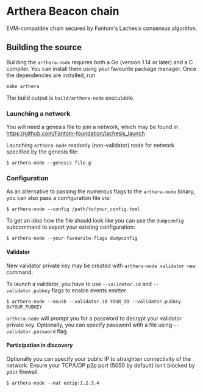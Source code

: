 # Arthera Beacon chain 

EVM-compatible chain secured by Fantom's Lachesis consensus algorithm.

## Building the source

Building the `arthera-node` requires both a Go (version 1.14 or later) and a C compiler. You can install
them using your favourite package manager. Once the dependencies are installed, run

```shell
make arthera
```
The build output is ```build/arthera-node``` executable.

### Launching a network

You will need a genesis file to join a network, which may be found in https://github.com/Fantom-foundation/lachesis_launch

Launching `arthera-node` readonly (non-validator) node for network specified by the genesis file:

```shell
$ arthera-node --genesis file.g
```

### Configuration

As an alternative to passing the numerous flags to the `arthera-node` binary, you can also pass a
configuration file via:

```shell
$ arthera-node --config /path/to/your_config.toml
```

To get an idea how the file should look like you can use the `dumpconfig` subcommand to
export your existing configuration:

```shell
$ arthera-node --your-favourite-flags dumpconfig
```

#### Validator

New validator private key may be created with `arthera-node validator new` command.

To launch a validator, you have to use `--validator.id` and `--validator.pubkey` flags to enable events emitter.

```shell
$ arthera-node --nousb --validator.id YOUR_ID --validator.pubkey 0xYOUR_PUBKEY
```

`arthera-node` will prompt you for a password to decrypt your validator private key. Optionally, you can
specify password with a file using `--validator.password` flag.

#### Participation in discovery

Optionally you can specify your public IP to straighten connectivity of the network.
Ensure your TCP/UDP p2p port (5050 by default) isn't blocked by your firewall.

```shell
$ arthera-node --nat extip:1.2.3.4
```
